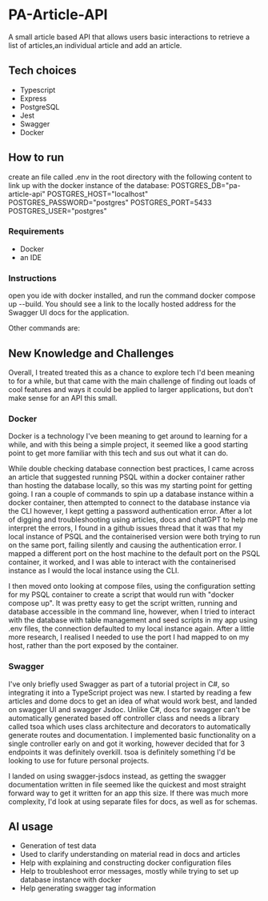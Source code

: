 # PA-Article-API

A small article based API that allows users basic interactions to retrieve a list of articles,an individual article and add an article.

## Tech choices

- Typescript
- Express
- PostgreSQL
- Jest
- Swagger
- Docker

## How to run

create an file called .env in the root directory with the following content to link up with the docker instance of the database:
POSTGRES_DB="pa-article-api"
POSTGRES_HOST="localhost"
POSTGRES_PASSWORD="postgres"
POSTGRES_PORT=5433
POSTGRES_USER="postgres"

### Requirements

- Docker
- an IDE

### Instructions

open you ide with docker installed, and run the command docker compose up --build. You should see a link to the locally hosted address for the Swagger UI docs for the application.

Other commands are:

## New Knowledge and Challenges

Overall, I treated treated this as a chance to explore tech I'd been meaning to for a while, but that came with the main challenge of finding out loads of cool features and ways it could be applied to larger applications, but don't make sense for an API this small.

### Docker

Docker is a technology I've been meaning to get around to learning for a while, and with this being a simple project, it seemed like a good starting point to get more familiar with this tech and sus out what it can do.

While double checking database connection best practices, I came across an article that suggested running PSQL within a docker container rather than hosting the database locally, so this was my starting point for getting going. I ran a couple of commands to spin up a database instance within a docker container, then attempted to connect to the database instance via the CLI however, I kept getting a password authentication error. After a lot of digging and troubleshooting using articles, docs and chatGPT to help me interpret the errors, I found in a github issues thread that it was that my local instance of PSQL and the containerised version were both trying to run on the same port, failing silently and causing the authentication error. I mapped a different port on the host machine to the default port on the PSQL container, it worked, and I was able to interact with the containerised instance as I would the local instance using the CLI.

I then moved onto looking at compose files, using the configuration setting for my PSQL container to create a script that would run with "docker compose up". It was pretty easy to get the script written, running and database accessible in the command line, however, when I tried to interact with the database with table management and seed scripts in my app using .env files, the connection defaulted to my local instance again. After a little more research, I realised I needed to use the port I had mapped to on my host, rather than the port exposed by the container.

### Swagger

I've only briefly used Swagger as part of a tutorial project in C#, so integrating it into a TypeScript project was new. I started by reading a few articles and dome docs to get an idea of what would work best, and landed on swagger UI and swagger Jsdoc. Unlike C#, docs for swagger can't be automatically generated based off controller class and needs a library called tsoa which uses class architecture and decorators to automatically generate routes and documentation. I implemented basic functionality on a single controller early on and got it working, however decided that for 3 endpoints it was definitely overkill. tsoa is definitely something I'd be looking to use for future personal projects.

I landed on using swagger-jsdocs instead, as getting the swagger documentation written in file seemed like the quickest and most straight forward way to get it written for an app this size. If there was much more complexity, I'd look at using separate files for docs, as well as for schemas.

## AI usage

- Generation of test data
- Used to clarify understanding on material read in docs and articles
- Help with explaining and constructing docker configuration files
- Help to troubleshoot error messages, mostly while trying to set up database instance with docker
- Help generating swagger tag information
